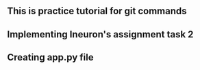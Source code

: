 ## This is practice tutorial for git commands

## Implementing Ineuron's assignment task 2

## Creating app.py file 